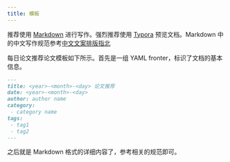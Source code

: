 ```yaml
---
title: 模板
---
```


推荐使用 [Markdown](https://www.markdown.xyz/basic-syntax/) 进行写作。强烈推荐使用 [Typora](https://typora.io/) 预览文档。Markdown 中的中文写作规范参考[中文文案排版指北](https://github.com/mzlogin/chinese-copywriting-guidelines)

每日论文推荐论文模板如下所示。首先是一组 YAML fronter，标识了文档的基本信息。

``` markdown
---
title: <year>-<month>-<day> 论文推荐
date: <year>-<month>-<day>
author: author name
category:
 - category name
tags:
 - tag1
 - tag2
---
```

之后就是 Markdown 格式的详细内容了，参考相关的规范即可。
